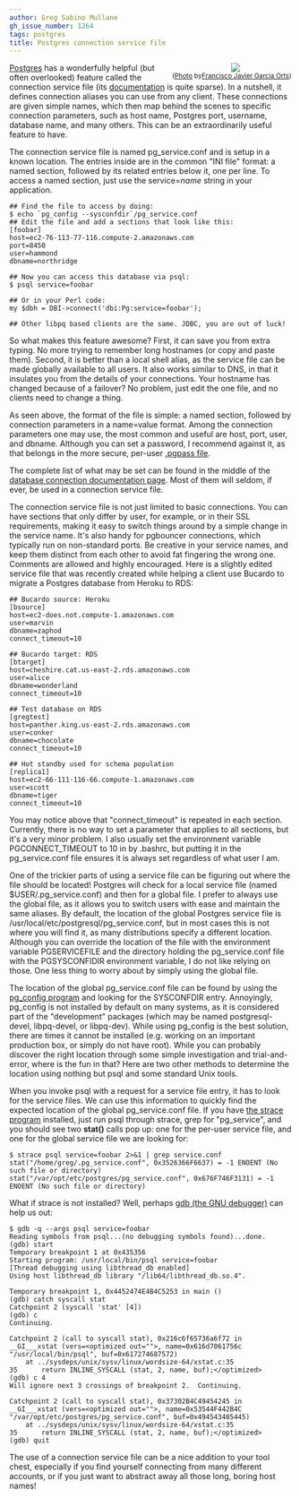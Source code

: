 ```yaml
---
author: Greg Sabino Mullane
gh_issue_number: 1264
tags: postgres
title: Postgres connection service file
---
```




<div class="separator" style="clear: both; float:right; text-align: center;"><a href="/blog/2016/10/26/postgres-connection-service-file/image-0.jpeg" imageanchor="1" style="clear: right; margin-bottom: 1em; margin-left: 1em;"><img border="0" src="/blog/2016/10/26/postgres-connection-service-file/image-0.jpeg"/></a><br/><small>(<a href="https://flic.kr/p/fMYx1K">Photo</a> by<a href="https://www.flickr.com/photos/francisco-javier-garcia-orts/">Francisco Javier Garcia Orts</a>)</small></div>

[Postgres](http://postgres.org) has a wonderfully helpful (but often overlooked) feature called the 
connection service file (its [documentation](https://www.postgresql.org/docs/current/static/libpq-pgservice.html) is quite sparse).
In a nutshell, it defines connection aliases you can use from any client. These connections 
are given simple names, which then map behind the scenes to specific connection parameters, 
such as host name, Postgres port, username, database name, and many others. This can be an 
extraordinarily useful feature to have.

The connection service file is named pg_service.conf and is setup in a known 
location. The entries inside are in the common "INI file" format: a named section, followed by its 
related entries below it, one per line. To access a named section, just use the 
service=*name* string in your application.

```
## Find the file to access by doing:
$ echo `pg_config --sysconfdir`/pg_service.conf
## Edit the file and add a sections that look like this:
[foobar]
host=ec2-76-113-77-116.compute-2.amazonaws.com
port=8450
user=hammond
dbname=northridge

## Now you can access this database via psql:
$ psql service=foobar

## Or in your Perl code:
my $dbh = DBI->connect('dbi:Pg:service=foobar');

## Other libpq based clients are the same. JDBC, you are out of luck!
```

So what makes this feature awesome? First, it can save you from extra typing. No more 
trying to remember long hostnames (or copy and paste them). Second, it is better than 
a local shell alias, as the service file can be made globally available to all users. It also 
works similar to DNS, in that it insulates you from the details of your connections. Your 
hostname has changed because of a failover? No problem, just edit the one file, 
and no clients need to change a thing.

As seen above, the format of the file is simple: a named section, followed by 
connection parameters in a name=value format. Among the connection parameters one may use, the most common and useful are 
host, port, 
user, and dbname. 
Although you can set a password, I recommend against it, as that belongs in the 
more secure, per-user [.pgpass file](https://www.postgresql.org/docs/current/static/libpq-pgpass.html).

The complete list of what may be set can be found in the middle of the [database connection documentation page](https://www.postgresql.org/docs/current/static/libpq-connect.html#LIBPQ-PARAMKEYWORDS). Most of them will seldom, if ever, 
be used in a connection service file.

The connection service file is not just limited to basic connections. You can 
have sections that only differ by user, for example, or in their SSL requirements, 
making it easy to switch things around by a simple change in the service name. It's also 
handy for pgbouncer connections, which typically run on non-standard ports. Be creative 
in your service names, and keep them distinct from each other to avoid fat fingering the wrong 
one. Comments are allowed and highly encouraged. Here is a slightly edited service file that was recently 
created while helping a client use Bucardo to migrate a Postgres database from Heroku to RDS:

```
## Bucardo source: Heroku
[bsource]
host=ec2-does.not.compute-1.amazonaws.com
user=marvin
dbname=zaphod
connect_timeout=10

## Bucardo target: RDS
[btarget]
host=cheshire.cat.us-east-2.rds.amazonaws.com
user=alice
dbname=wonderland
connect_timeout=10

## Test database on RDS
[gregtest]
host=panther.king.us-east-2.rds.amazonaws.com
user=conker
dbname=chocolate
connect_timeout=10

## Hot standby used for schema population
[replica1]
host=ec2-66-111-116-66.compute-1.amazonaws.com
user=scott
dbname=tiger
connect_timeout=10
```

You may notice above that "connect_timeout" is repeated in each section. Currently, there is no way to 
set a parameter that applies to all sections, but it's a very minor problem. I also usually set 
the environment variable PGCONNECT_TIMEOUT to 10 in by .bashrc, but putting 
it in the pg_service.conf file ensures it is always set regardless of what user I am.

One of the trickier parts of using a service file can be figuring out where the 
file should be located! Postgres will check for a local service file (named 
$USER/.pg_service.conf) 
and then for a global file. I prefer to always use the global file, as it allows you 
to switch users with ease and maintain the same aliases. By default, the location 
of the global Postgres service file is 
/usr/local/etc/postgresql/pg_service.conf, but in most 
cases this is not where you will find it, as many distributions specify a different 
location. Although you can override the location of the file with the environment variable 
PGSERVICEFILE and the directory holding the pg_service.conf 
file with the PGSYSCONFIDIR environment variable, I do not 
like relying on those. One less thing to worry about by simply using the global file.

The location of the global pg_service.conf file can be found by using the [pg_config program](https://www.postgresql.org/docs/current/static/app-pgconfig.html) 
and looking for the SYSCONFDIR entry. Annoyingly, pg_config is not installed 
by default on many systems, as it is considered part of the "development" packages 
(which may be named postgresql-devel, libpq-devel, or libpq-dev). While using pg_config 
is the best solution, there are times it cannot be installed (e.g. working on an important production 
box, or simply do not have root). While you can probably discover the right location 
through some simple investigation and trial-and-error, where is the fun in that? Here are 
two other methods to determine the location using nothing but psql and some standard 
Unix tools.

When you invoke psql with a request for a service file entry, it has to look for the 
service files. We can use this information to quickly find the expected location of the 
global pg_service.conf file. If you have [the strace program](https://en.wikipedia.org/wiki/Strace) installed, just run psql through strace, 
grep for "pg_service", and you should see two **stat()** calls pop up: one for the 
per-user service file, and one for the global service file we are looking for:

```
$ strace psql service=foobar 2>&1 | grep service.conf
stat("/home/greg/.pg_service.conf", 0x3526366F6637) = -1 ENOENT (No such file or directory)
stat("/var/opt/etc/postgres/pg_service.conf", 0x676F746F3131) = -1 ENOENT (No such file or directory)
```

What if strace is not installed? Well, perhaps [gdb (the GNU debugger)](https://www.gnu.org/software/gdb/) 
can help us out:

```
$ gdb -q --args psql service=foobar
Reading symbols from psql...(no debugging symbols found)...done.
(gdb) start
Temporary breakpoint 1 at 0x435356
Starting program: /usr/local/bin/psql service=foobar
[Thread debugging using libthread_db enabled]
Using host libthread_db library "/lib64/libthread_db.so.4".

Temporary breakpoint 1, 0x4452474E4B4C5253 in main ()
(gdb) catch syscall stat
Catchpoint 2 (syscall 'stat' [4])
(gdb) c
Continuing.

Catchpoint 2 (call to syscall stat), 0x216c6f65736a6f72 in __GI___xstat (vers=<optimized out="">, name=0x616d7061756c "/usr/local/bin/psql", buf=0x617274687572)
    at ../sysdeps/unix/sysv/linux/wordsize-64/xstat.c:35
35      return INLINE_SYSCALL (stat, 2, name, buf);</optimized>
(gdb) c 4
Will ignore next 3 crossings of breakpoint 2.  Continuing.

Catchpoint 2 (call to syscall stat), 0x37302B4C49454245 in __GI___xstat (vers=<optimized out="">, name=0x53544F442B4C "/var/opt/etc/postgres/pg_service.conf", buf=0x494543485445)
    at ../sysdeps/unix/sysv/linux/wordsize-64/xstat.c:35
35      return INLINE_SYSCALL (stat, 2, name, buf);</optimized>
(gdb) quit
```

The use of a connection service file can be a nice addition to your 
tool chest, especially if you find yourself connecting from many different 
accounts, or  if you just want to abstract away all those long, boring 
host names!


